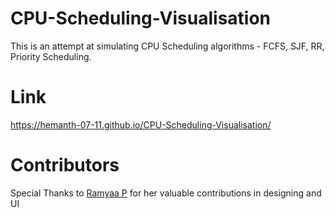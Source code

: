 # CPU-Scheduling-Visualisation

This is an attempt at simulating CPU Scheduling algorithms - FCFS, SJF, RR, Priority Scheduling.

# Link
https://hemanth-07-11.github.io/CPU-Scheduling-Visualisation/
 
 # Contributors
 
 Special Thanks to [Ramyaa P](https://github.com/ramyaaprasath) for her valuable contributions in designing and UI 
